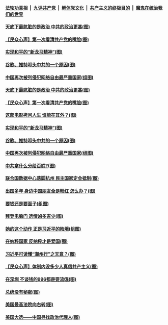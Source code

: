 

####  [法轮功真相](../../../../basic/blob/master/README.md?t=10180831) &nbsp;|&nbsp; [九评共产党](../../../../9ping.md/blob/master/README.md?t=10180831) &nbsp;|&nbsp; [解体党文化](../../../../jtdwh.md/blob/master/README.md?t=10180831)  &nbsp;|&nbsp; [共产主义的终极目的](../../../../gczydzjmd.md/blob/master/README.md?t=10180831) &nbsp;|&nbsp; [魔鬼在统治我们的世界](../../../../mgztzwmdsj.md/blob/master/README.md?t=10180831) 

#### [天底下最肮脏的是政治 中共的政治更甚(图)](../pages/p4/949579.md?t=10180831) 

#### [【民众心声】第一次看清共产党的嘴脸(图)](../pages/p4/949084.md?t=10180831) 

#### [实现和平的“新龙马精神”(图)](../pages/p4/949587.md?t=10180831) 

#### [谷歌、推特叩头中共的一个原因(图)](../pages/p4/949586.md?t=10180831) 

#### [中国再次被列侵犯网络自由最严重国家(组图)](../pages/p4/949480.md?t=10180831) 


#### [天底下最肮脏的是政治 中共的政治更甚(图)](../pages/p4/949579.md?t=10180831) 

#### [【民众心声】第一次看清共产党的嘴脸(图)](../pages/p4/949084.md?t=10180831) 

#### [这部电影拷问人生 谁能在其外？(图)](../pages/p4/949592.md?t=10180831) 

#### [实现和平的“新龙马精神”(图)](../pages/p4/949587.md?t=10180831) 

#### [谷歌、推特叩头中共的一个原因(图)](../pages/p4/949586.md?t=10180831) 

#### [中国再次被列侵犯网络自由最严重国家(组图)](../pages/p4/949480.md?t=10180831) 


#### [中共拿什么分给百姓?(图)](../pages/p4/949497.md?t=10180831) 

#### [联合国数据中心落脚杭州 民主国家定会抵制(图)](../pages/p4/949503.md?t=10180831) 

#### [出国多年 身边中国朋友全是粉红 怎么办？(图)](../pages/p4/949487.md?t=10180831) 

#### [要钱还是要面子(组图)](../pages/p4/949483.md?t=10180831) 

#### [拜登电脑门 选情凶多吉少(图)](../pages/p4/949508.md?t=10180831) 

#### [她的这个动作 正是习近平的险境(组图)](../pages/p4/949442.md?t=10180831) 

#### [在纳粹国家 反纳粹才是爱国(图)](../pages/p4/949406.md?t=10180831) 

#### [习近平可读懂“潮州行”之天意？(图)](../pages/p4/949416.md?t=10180831) 

#### [【民众心声】体制内没多少人真信共产主义(图)](../pages/p4/948421.md?t=10180831) 

#### [在深圳 不谈钱的996都是耍流氓(图)](../pages/p4/949407.md?t=10180831) 

#### [总统没有秘密(图)](../pages/p4/949401.md?t=10180831) 

#### [美国最高法院向右转(图)](../pages/p4/949395.md?t=10180831) 

#### [美国大选——中国寻找政治代理人(图)](../pages/p4/949393.md?t=10180831) 

